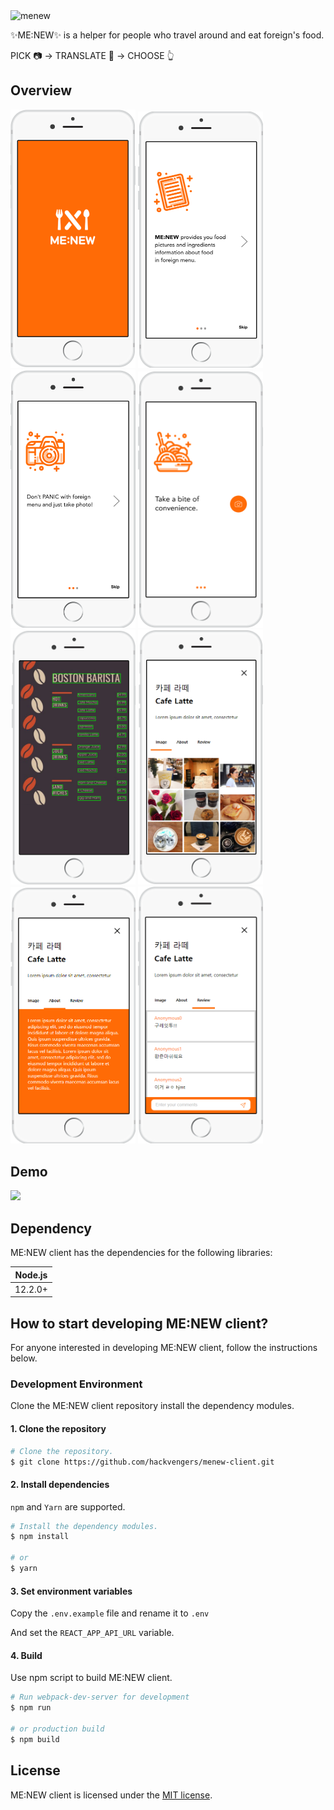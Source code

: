 <img src="https://user-images.githubusercontent.com/16279779/57689028-b9182b00-7679-11e9-8b17-9f59d6160fa3.png" width="100" alt="menew">

:sparkles:ME:NEW:sparkles: is a helper for people who travel around and eat foreign's food.

PICK :camera: -> TRANSLATE :bookmark_tabs: -> CHOOSE :point_up_2:

## Overview

<img src="https://raw.githubusercontent.com/hackvengers/menew-plan/master/screenshot/1.png" width="200" alt="1"> <img src="https://raw.githubusercontent.com/hackvengers/menew-plan/master/screenshot/2.png" width="200" alt="2"> <img src="https://raw.githubusercontent.com/hackvengers/menew-plan/master/screenshot/3.png" width="200" alt="3"> <img src="https://raw.githubusercontent.com/hackvengers/menew-plan/master/screenshot/4.png" width="200" alt="4"> <img src="https://raw.githubusercontent.com/hackvengers/menew-plan/master/screenshot/5.png" width="200" alt="5"> <img src="https://raw.githubusercontent.com/hackvengers/menew-plan/master/screenshot/6.png" width="200" alt="6"> <img src="https://raw.githubusercontent.com/hackvengers/menew-plan/master/screenshot/7.png" width="200" alt="7"> <img src="https://raw.githubusercontent.com/hackvengers/menew-plan/master/screenshot/8.png" width="200" alt="8">

## Demo

<a href="https://youtu.be/YhKjv4WcaCY">
  <img src="https://user-images.githubusercontent.com/16279779/57781106-7b440100-7764-11e9-842b-f244117d8123.png" width="500" />
</a>

## Dependency

ME:NEW client has the dependencies for the following libraries:

| Node.js |
| ------- |
| 12.2.0+ |

## How to start developing ME:NEW client?

For anyone interested in developing ME:NEW client, follow the instructions below.

### Development Environment

Clone the ME:NEW client repository install the dependency modules.

#### 1. Clone the repository

```bash
# Clone the repository.
$ git clone https://github.com/hackvengers/menew-client.git
```

#### 2. Install dependencies

`npm` and `Yarn` are supported.

```bash
# Install the dependency modules.
$ npm install

# or
$ yarn
```

#### 3. Set environment variables

Copy the `.env.example` file and rename it to `.env`

And set the `REACT_APP_API_URL` variable.

#### 4. Build

Use npm script to build ME:NEW client.

```bash
# Run webpack-dev-server for development
$ npm run

# or production build
$ npm build
```

## License

ME:NEW client is licensed under the [MIT license](LICENSE).
